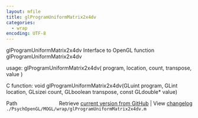 ```yaml
---
layout: mfile
title: glProgramUniformMatrix2x4dv
categories:
  - wrap
encoding: UTF-8
---
```


glProgramUniformMatrix2x4dv  Interface to OpenGL function glProgramUniformMatrix2x4dv

usage:  glProgramUniformMatrix2x4dv\( program, location, count, transpose, value \)

C function:  void glProgramUniformMatrix2x4dv\(GLuint program, GLint location, GLsizei count, GLboolean transpose, const GLdouble\* value\)


<div class="code_header" style="text-align:right;">
  <span style="float:left;">Path&nbsp;&nbsp;</span> <span class="counter">Retrieve <a href=
  "https://raw.github.com/Psychtoolbox-3/Psychtoolbox-3/beta/./PsychOpenGL/MOGL/wrap/glProgramUniformMatrix2x4dv.m">current version from GitHub</a> | View <a href=
  "https://github.com/Psychtoolbox-3/Psychtoolbox-3/commits/beta/./PsychOpenGL/MOGL/wrap/glProgramUniformMatrix2x4dv.m">changelog</a></span>
</div>
<div class="code">
  <code>./PsychOpenGL/MOGL/wrap/glProgramUniformMatrix2x4dv.m</code>
</div>
